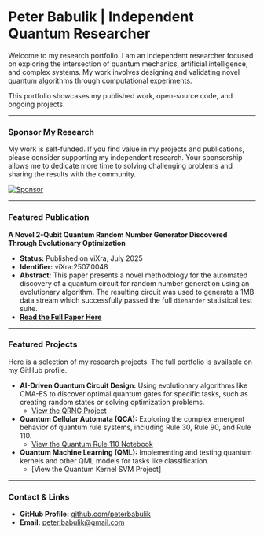 # Peter Babulik | Independent Quantum Researcher

Welcome to my research portfolio. I am an independent researcher focused on exploring the intersection of quantum mechanics, artificial intelligence, and complex systems. My work involves designing and validating novel quantum algorithms through computational experiments.

This portfolio showcases my published work, open-source code, and ongoing projects.

---

### **Sponsor My Research**

My work is self-funded. If you find value in my projects and publications, please consider supporting my independent research. Your sponsorship allows me to dedicate more time to solving challenging problems and sharing the results with the community.

[<img src="https://img.shields.io/static/v1?label=Sponsor&message=%E2%9D%A4&logo=GitHub&color=%23fe8e86" alt="Sponsor" />](https://github.com/sponsors/peterbabulik)

---

### **Featured Publication**

**A Novel 2-Qubit Quantum Random Number Generator Discovered Through Evolutionary Optimization**
*   **Status:** Published on viXra, July 2025
*   **Identifier:** viXra:2507.0048
*   **Abstract:** This paper presents a novel methodology for the automated discovery of a quantum circuit for random number generation using an evolutionary algorithm. The resulting circuit was used to generate a 1MB data stream which successfully passed the full `dieharder` statistical test suite.
*   **[Read the Full Paper Here](https://ai.vixra.org/abs/2507.0048)**

---

### **Featured Projects**

Here is a selection of my research projects. The full portfolio is available on my GitHub profile.

*   **AI-Driven Quantum Circuit Design:** Using evolutionary algorithms like CMA-ES to discover optimal quantum gates for specific tasks, such as creating random states or solving optimization problems.
    *   [View the QRNG Project](https://github.com/peterbabulik/QuantumWalker/blob/main/QGF_QRN_dieharder_test.ipynb)
*   **Quantum Cellular Automata (QCA):** Exploring the complex emergent behavior of quantum rule systems, including Rule 30, Rule 90, and Rule 110.
    *   [View the Quantum Rule 110 Notebook](https://github.com/peterbabulik/QuantumWalker/blob/main/QuantumRule110.ipynb)
*   **Quantum Machine Learning (QML):** Implementing and testing quantum kernels and other QML models for tasks like classification.
    *   [View the Quantum Kernel SVM Project]

---

### **Contact & Links**

*   **GitHub Profile:** [github.com/peterbabulik](https://github.com/peterbabulik)
*   **Email:** [peter.babulik@gmail.com](mailto:peter.babulik@gmail.com)
